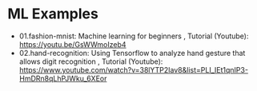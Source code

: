 # ML Examples

* 01.fashion-mnist: Machine learning for beginners , Tutorial (Youtube): https://youtu.be/GsWWmoIzeb4
* 02.hand-recognition: Using Tensorflow to analyze hand gesture that allows digit recognition , Tutorial (Youtube): https://www.youtube.com/watch?v=38lYTP2Iav8&list=PLI_IEt1qnIP3-HmDRn8qLhPJWku_6XEor
